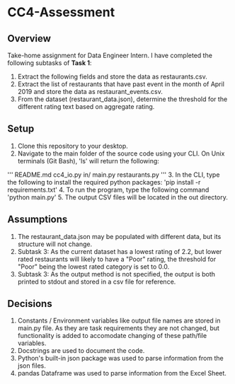 # CC4-Assessment

## Overview
Take-home assignment for Data Engineer Intern.
I have completed the following subtasks of **Task 1**:
1. Extract the following fields and store the data as restaurants.csv.
2. Extract the list of restaurants that have past event in the month of April 2019 and store the data as restaurant_events.csv.
3. From the dataset (restaurant_data.json), determine the threshold for the different rating text based on aggregate rating.

## Setup
1. Clone this repository to your desktop.
2. Navigate to the main folder of the source code using your CLI. On Unix terminals (Git Bash), 'ls' will return the following:

'''
README.md
cc4_io.py
in/
main.py
restaurants.py
'''
3. In the CLI, type the following to install the required python packages:
   'pip install -r requirements.txt'
4. To run the program, type the following command
  'python main.py'
5. The output CSV files will be located in the out directory.

## Assumptions
1. The restaurant_data.json may be populated with different data, but its structure will not change.
2. Subtask 3: As the current dataset has a lowest rating of 2.2, but lower rated restaurants will likely to have a "Poor" rating, the threshold for "Poor" being the lowest rated category is set to 0.0.
3. Subtask 3: As the output method is not specified, the output is both printed to stdout and stored in a csv file for reference.

## Decisions
1. Constants / Environment variables like output file names are stored in main.py file. As they are task requirements they are not changed, but functionality is added to accomodate changing of these path/file variables.
2. Docstrings are used to document the code.
3. Python's built-in json package was used to parse information from the json files.
4. pandas Dataframe was used to parse information from the Excel Sheet.
